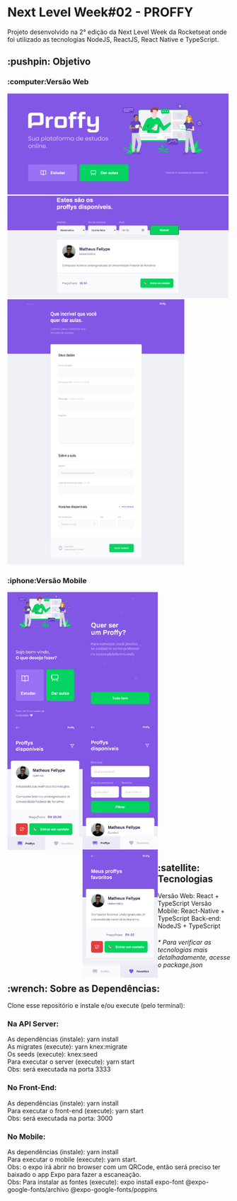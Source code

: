 # Next Level Week#02 - PROFFY


Projeto desenvolvido na 2° edição da Next Level Week da Rocketseat onde foi utilizado as tecnologias NodeJS, ReactJS, React Native e TypeScript.

<h2><strong>:pushpin: Objetivo</strong></h2>


<h3>:computer:Versão Web</h3>


<img alt="1w" src=".github/1w.png" width="500px" />
<img alt="2w" src=".github/2w.png" width="500px"/>
<img alt="3w" src=".github/3w.png" width="400px" height="600px"/>



<br>

<h3>:iphone:Versão Mobile</h3>

<div>
    <img alt="1m" src=".github/1m.png" width="170px" align="left"/>
    <img alt="2m" src=".github/2m.png" width="170px" align="left"/>
    <img alt="3m" src=".github/3m.png" width="170px" align="center"/>
    <img alt="4m" src=".github/4m.png" width="170px" align="left""/>
    <img alt="5m" src=".github/5m.png" width="170px" align="left"/>
</div>


<h2><strong>:satellite: Tecnologias</strong></h2>

Versão Web: React + TypeScript
Versão Mobile: React-Native + TypeScript
Back-end: NodeJS + TypeScript


<h6>* Para verificar as tecnologias mais detalhadamente, acesse o package.json</h6>


<h2>:wrench: Sobre as Dependências:</h2>
Clone esse repositório e instale e/ou execute (pelo terminal):

<h3> Na API Server: </h3>

As dependências (instale): yarn install <br>
As migrates (execute): yarn knex:migrate <br>
Os seeds (execute):  knex:seed <br>
Para executar o server (execute): yarn start <br>
Obs: será executada na porta 3333


<h3> No Front-End: </h3>
As dependências (instale): yarn install <br>
Para executar o front-end (execute):  yarn start <br>
Obs: será executada na porta: 3000


<h3> No Mobile: </h3>
As dependências (instale): yarn install <br>
Para executar o mobile (execute):  yarn start. <br>
Obs: o expo irá abrir no browser com um QRCode, então será preciso ter baixado o app Expo para fazer a escaneação. <br>
Obs: Para instalar as fontes (execute): expo install expo-font @expo-google-fonts/archivo @expo-google-fonts/poppins


